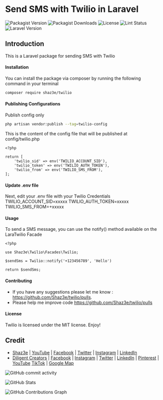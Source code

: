 # Send SMS with Twilio in Laravel

![Packagist Version](https://img.shields.io/packagist/v/shaz3e/twilio)
![Packagist Downloads](https://img.shields.io/packagist/dt/shaz3e/twilio)
![License](https://img.shields.io/packagist/l/shaz3e/twilio)
![Lint Status](https://github.com/Shaz3e/forexbackoffice/actions/workflows/lint.yml/badge.svg)
![Laravel Version](https://img.shields.io/badge/laravel-11.x-blue)

## Introduction
This is a Laravel package for sending SMS with Twilio

#### Installation
You can install the package via composer by running the following command in your terminal

```bash
composer require shaz3e/twilio
```

#### Publishing Configurations

Publish config only

```bash
php artisan vendor:publish --tag=twilio-config
```
This is the content of the config file that will be published at config/twilio.php
```
<?php

return [
    'twilio_sid' => env('TWILIO_ACCOUNT_SID'),
    'twilio_token' => env('TWILIO_AUTH_TOKEN'),
    'twilio_from' => env('TWILIO_SMS_FROM'),
];
```

#### Update .env file
Next, edit your .env file with your Twilio Credentials
TWILIO_ACCOUNT_SID=xxxxx
TWILIO_AUTH_TOKEN=xxxxx
TWILIO_SMS_FROM=+xxxxx

#### Usage
To send a SMS message, you can use the notify() method available on the LaraTwilio Facade

```
<?php

use Shaz3e\Twilio\Facades\Twilio;

$sendSms = Twilio::notify('+123456789', 'Hello')

return $sendSms;
```



#### Contributing

* If you have any suggestions please let me know : https://github.com/Shaz3e/twilio/pulls.
* Please help me improve code https://github.com/Shaz3e/twilio/pulls

#### License
Twilio is licensed under the MIT license. Enjoy!

## Credit
* [Shaz3e](https://www.shaz3e.com) | [YouTube](https://www.youtube.com/@shaz3e) | [Facebook](https://www.facebook.com/shaz3e) | [Twitter](https://twitter.com/shaz3e) | [Instagram](https://www.instagram.com/shaz3e) | [LinkedIn](https://www.linkedin.com/in/shaz3e/)
* [Diligent Creators](https://www.diligentcreators.com) | [Facebook](https://www.facebook.com/diligentcreators) | [Instagram](https://www.instagram.com/diligentcreators/) | [Twitter](https://twitter.com/diligentcreator) | [LinkedIn](https://www.linkedin.com/company/diligentcreators/) | [Pinterest](https://www.pinterest.com/DiligentCreators/) | [YouTube](https://www.youtube.com/@diligentcreator) [TikTok](https://www.tiktok.com/@diligentcreators) | [Google Map](https://g.page/diligentcreators)

![GitHub commit activity](https://img.shields.io/github/commit-activity/m/shaz3e/twilio)

![GitHub Stats](https://github-readme-stats.vercel.app/api?username=shaz3e&show_icons=true&count_private=true&theme=default)

![GitHub Contributions Graph](https://github-profile-summary-cards.vercel.app/api/cards/profile-details?username=shaz3e&theme=default)
